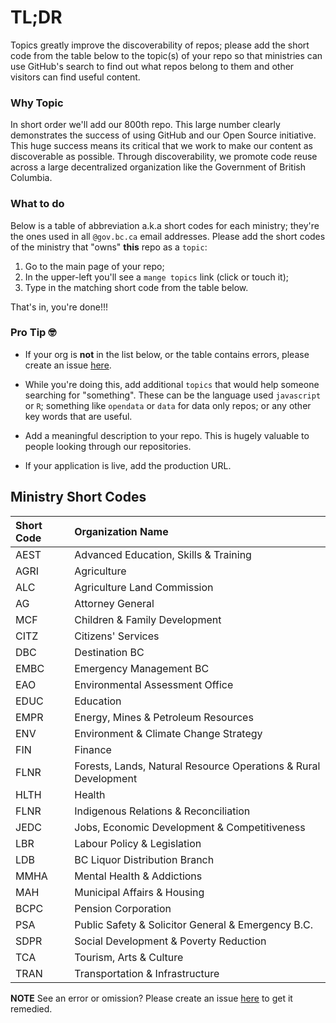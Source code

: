 # TL;DR

Topics greatly improve the discoverability of repos; please add the short code from the table below to the topic(s) of your repo so that ministries can use GitHub's search to find out what repos belong to them and other visitors can find useful content.

### Why Topic

In short order we'll add our 800th repo. This large number clearly demonstrates the success of using GitHub and our Open Source initiative. This huge success means its critical that we work to make our content as discoverable as possible. Through discoverability, we promote code reuse across a large decentralized organization like the Government of British Columbia.

### What to do

Below is a table of abbreviation a.k.a short codes for each ministry; they're the ones used in all `@gov.bc.ca` email addresses. Please add the short codes of the ministry that "owns" **this** repo as a `topic`:

1. Go to the main page of your repo;
2. In the upper-left you'll see a `mange topics` link (click or touch it);
3. Type in the matching short code from the table below.

That's in, you're done!!!

### Pro Tip 🤓

- If your org is **not** in the list below, or the table contains errors, please create an issue [here](https://github.com/bcgov/repomountie/issues).

- While you're doing this, add additional `topics` that would help someone searching for "something". These can be the language used `javascript` or `R`; something like `opendata` or `data` for data only repos; or any other key words that are useful. 

- Add a meaningful description to your repo. This is hugely valuable to people looking through our repositories.

- If your application is live, add the production URL.

## Ministry Short Codes

| Short Code | Organization Name |
| :--------- | :------------ |
| AEST | Advanced Education, Skills & Training |
| AGRI | Agriculture |
| ALC | Agriculture Land Commission |
| AG | Attorney General |
| MCF | Children & Family Development |
| CITZ | Citizens' Services |
| DBC | Destination BC |
| EMBC | Emergency Management BC |
| EAO | Environmental Assessment Office |
| EDUC | Education |
| EMPR | Energy, Mines & Petroleum Resources |
| ENV | Environment & Climate Change Strategy |
| FIN | Finance |
| FLNR | Forests, Lands, Natural Resource Operations & Rural Development |
| HLTH | Health |
| FLNR | Indigenous Relations & Reconciliation |
| JEDC | Jobs, Economic Development & Competitiveness |
| LBR | Labour Policy & Legislation |
| LDB | BC Liquor Distribution Branch |
| MMHA | Mental Health & Addictions |
| MAH | Municipal Affairs & Housing |
| BCPC | Pension Corporation |
| PSA | Public Safety & Solicitor General & Emergency B.C. |
| SDPR | Social Development & Poverty Reduction |
| TCA | Tourism, Arts & Culture |
| TRAN | Transportation & Infrastructure |

**NOTE** See an error or omission? Please create an issue [here](https://github.com/bcgov/repomountie/issues) to get it remedied.